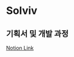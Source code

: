 # Solviv

## 기획서 및 개발 과정
[Notion Link](https://www.notion.so/Project-Solvive-109285de75ba80e5aa81f923a9f34aa1?p=12e285de75ba8005aab3f4f6213dad91&pm=s)
